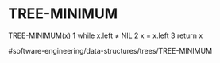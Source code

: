 # TREE-MINIMUM

TREE-MINIMUM(x)
1 while x.left ≠ NIL 
2   x = x.left 
3 return x


#software-engineering/data-structures/trees/TREE-MINIMUM
